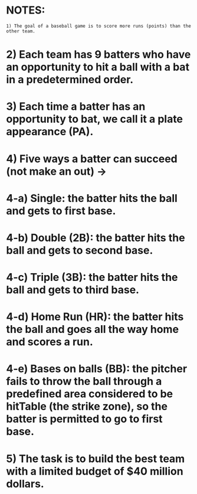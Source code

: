 # NOTES:

    1) The goal of a baseball game is to score more runs (points) than the other team.
#
#   2) Each team has 9 batters who have an opportunity to hit a ball with a bat in a predetermined order. 
#
#   3) Each time a batter has an opportunity to bat, we call it a plate appearance (PA).
#
#   4) Five ways a batter can succeed (not make an out) ->
#
#      4-a) Single: the batter hits the ball and gets to first base.
#      4-b) Double (2B): the batter hits the ball and gets to second base.
#      4-c) Triple (3B): the batter hits the ball and gets to third base.
#      4-d) Home Run (HR): the batter hits the ball and goes all the way home and scores a run.
#      4-e) Bases on balls (BB): the pitcher fails to throw the ball through a predefined area considered to be hitTable (the strike zone), so the batter is permitted to go to first base. 
#  
#   5) The task is to build the best team with a limited budget of $40 million dollars.

